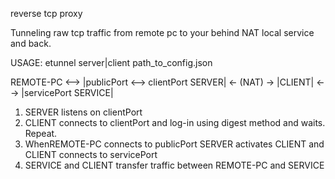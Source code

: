 reverse tcp proxy

Tunneling raw tcp traffic from remote pc to your behind NAT local service and back.

USAGE: etunnel server|client path_to_config.json

REMOTE-PC <--> |publicPort <--> clientPort SERVER| <- (NAT) -> |CLIENT| <--> |servicePort SERVICE|

1. SERVER listens on clientPort
2. CLIENT connects to clientPort and log-in using digest method and waits. Repeat.
3. WhenREMOTE-PC connects to publicPort SERVER activates CLIENT and CLIENT connects to servicePort
4. SERVICE and CLIENT transfer traffic between REMOTE-PC and SERVICE
